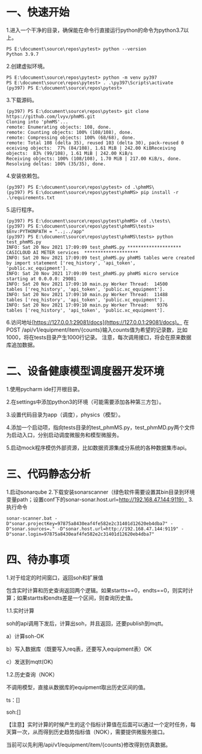 # 一、快速开始

1.进入一个干净的目录，确保能在命令行直接运行python的命令为python3.7以上。
```
PS E:\document\source\repos\pytest> python --version
Python 3.9.7
```
2.创建虚拟环境。
```
PS E:\document\source\repos\pytest> python -m venv py397
PS E:\document\source\repos\pytest> . .\py397\Scripts\activate
(py397) PS E:\document\source\repos\pytest>
```
3.下载源码。
```
(py397) PS E:\document\source\repos\pytest> git clone https://github.com/lvyv/phmMS.git
Cloning into 'phmMS'...
remote: Enumerating objects: 108, done.
remote: Counting objects: 100% (108/108), done.
remote: Compressing objects: 100% (68/68), done.
remote: Total 108 (delta 35), reused 103 (delta 30), pack-reused 0 eceiving objects:  77% (84/108), 1.61 MiB | 242.00 KiBReceiving objects:  83% (99/108), 1.61 MiB | 242.00 KiB/s
Receiving objects: 100% (108/108), 1.70 MiB | 217.00 KiB/s, done.
Resolving deltas: 100% (35/35), done.
```
4.安装依赖包。

```
(py397) PS E:\document\source\repos\pytest> cd .\phmMS\
(py397) PS E:\document\source\repos\pytest\phmMS> pip install -r .\requirements.txt
```
5.运行程序。
```
(py397) PS E:\document\source\repos\pytest\phmMS> cd .\tests\
(py397) PS E:\document\source\repos\pytest\phmMS\tests> $Env:PYTHONPATH = "..;../app"
(py397) PS E:\document\source\repos\pytest\phmMS\tests> python test_phmMS.py
INFO: Sat 20 Nov 2021 17:09:09 test_phmMS.py ********************  CASICLOUD AI METER services  ********************
INFO: Sat 20 Nov 2021 17:09:09 test_phmMS.py phmMS tables were created by import statement ['req_history', 'api_token', 'public.xc_equipment'].
INFO: Sat 20 Nov 2021 17:09:09 test_phmMS.py phmMS micro service starting at 0.0.0.0: 29081
INFO: Sat 20 Nov 2021 17:09:10 main.py Worker Thread:  14500     tables ['req_history', 'api_token', 'public.xc_equipment'].
INFO: Sat 20 Nov 2021 17:09:10 main.py Worker Thread:  11488     tables ['req_history', 'api_token', 'public.xc_equipment'].
INFO: Sat 20 Nov 2021 17:09:10 main.py Worker Thread:   9376     tables ['req_history', 'api_token', 'public.xc_equipment'].
```
6.访问地址[https://127.0.0.1:29081/docs](https://127.0.0.1:29081/docs)。
在POST /api/v1/equipment/item/{counts}输入counts值为希望的记录数，比如1000，将在tests目录产生1000行记录。
注意，每次调用接口，将会在原来数据库追加数据。

# 二、设备健康模型调度器开发环境

1.使用pycharm ide打开根目录。

2.在settings中添加python3的环境（可能需要添加各种第三方包）。

3.设置代码目录为app（调度），physics（模型）。

4.添加一个启动项，指向tests目录的test_phmMS.py，test_phmMD.py两个文件为启动入口，分别启动调度微服务和模型微服务。

5.启动mock程序模仿外部资源，比如数据资源集成分系统的各种数据集市api。


# 三、代码静态分析
1.启动sonarqube
2.下载安装sonarscanner（绿色软件需要设置其bin目录到环境变量path；设置conf下的sonar-sonar.host.url=http://192.168.47.144:9119）
3.执行命令
```
sonar-scanner.bat -D"sonar.projectKey=97875a8430eaf4fe582e2c31401d12620eb4dba7" -D"sonar.sources=." -D"sonar.host.url=http://192.168.47.144:9119" -D"sonar.login=97875a8430eaf4fe582e2c31401d12620eb4dba7"
```

# 四、待办事项

1.对于给定的时间窗口，返回soh和扩展值

包含实时计算和历史查询返回两个逻辑。如果startts==0，endts==0，则实时计算；如果startts和endts差是一个区间，则查询历史值。

1.1.实时计算

soh的api调用下发后，计算出soh，并且返回，还要publish到mqtt。

a）计算soh-OK

b）写入数据库（既要写入req表，还要写入equipment表）OK

c）发送到mqtt(OK)



1.2.历史查询（NOK）

不调用模型，直接从数据库的equipment取出历史区间的值。

ts：[]

soh:[]



【注意】实时计算的时候产生的这个指标计算值在后面可以通过一个定时任务，每天算一次，从而得到历史趋势指标值（NOK），需要提供微服务接口。

当前可以先利用/api/v1/equipment/item/{counts}修改得到仿真数据。
